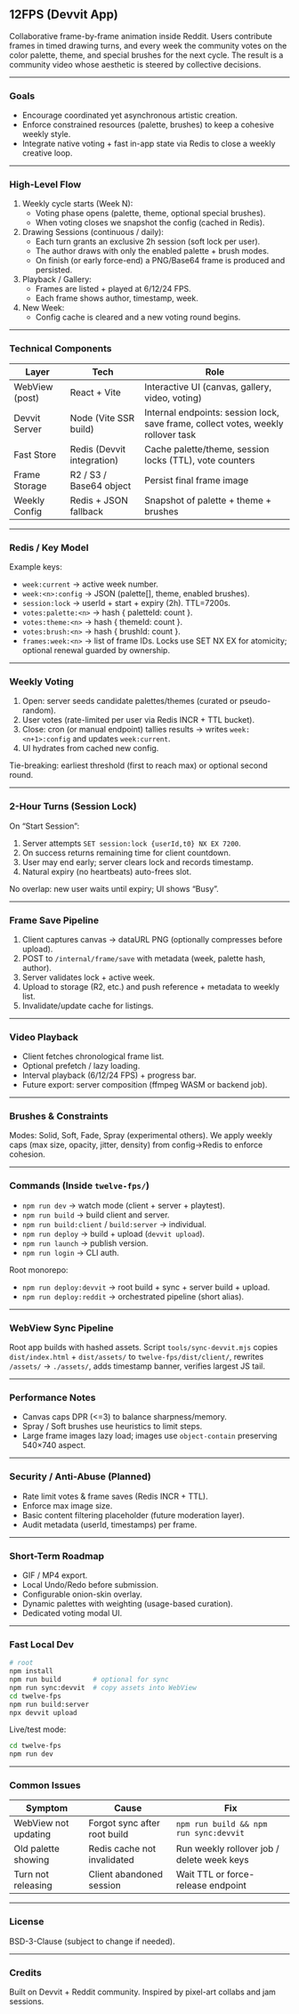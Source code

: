 ## 12FPS (Devvit App)

Collaborative frame-by-frame animation inside Reddit. Users contribute frames in timed drawing turns, and every week the community votes on the color palette, theme, and special brushes for the next cycle. The result is a community video whose aesthetic is steered by collective decisions.

---
### Goals
- Encourage coordinated yet asynchronous artistic creation.
- Enforce constrained resources (palette, brushes) to keep a cohesive weekly style.
- Integrate native voting + fast in-app state via Redis to close a weekly creative loop.

---
### High-Level Flow
1. Weekly cycle starts (Week N):
	- Voting phase opens (palette, theme, optional special brushes).
	- When voting closes we snapshot the config (cached in Redis).
2. Drawing Sessions (continuous / daily):
	- Each turn grants an exclusive 2h session (soft lock per user).
	- The author draws with only the enabled palette + brush modes.
	- On finish (or early force-end) a PNG/Base64 frame is produced and persisted.
3. Playback / Gallery:
	- Frames are listed + played at 6/12/24 FPS.
	- Each frame shows author, timestamp, week.
4. New Week:
	- Config cache is cleared and a new voting round begins.

---
### Technical Components
| Layer | Tech | Role |
|-------|------|------|
| WebView (post) | React + Vite | Interactive UI (canvas, gallery, video, voting) |
| Devvit Server | Node (Vite SSR build) | Internal endpoints: session lock, save frame, collect votes, weekly rollover task |
| Fast Store | Redis (Devvit integration) | Cache palette/theme, session locks (TTL), vote counters |
| Frame Storage | R2 / S3 / Base64 object | Persist final frame image |
| Weekly Config | Redis + JSON fallback | Snapshot of palette + theme + brushes |

---
### Redis / Key Model
Example keys:
- `week:current` → active week number.
- `week:<n>:config` → JSON (palette[], theme, enabled brushes).
- `session:lock` → userId + start + expiry (2h). TTL=7200s.
- `votes:palette:<n>` → hash { paletteId: count }.
- `votes:theme:<n>` → hash { themeId: count }.
- `votes:brush:<n>` → hash { brushId: count }.
- `frames:week:<n>` → list of frame IDs.
Locks use SET NX EX for atomicity; optional renewal guarded by ownership.

---
### Weekly Voting
1. Open: server seeds candidate palettes/themes (curated or pseudo-random).
2. User votes (rate-limited per user via Redis INCR + TTL bucket).
3. Close: cron (or manual endpoint) tallies results → writes `week:<n+1>:config` and updates `week:current`.
4. UI hydrates from cached new config.

Tie-breaking: earliest threshold (first to reach max) or optional second round.

---
### 2-Hour Turns (Session Lock)
On “Start Session”:
1. Server attempts `SET session:lock {userId,t0} NX EX 7200`.
2. On success returns remaining time for client countdown.
3. User may end early; server clears lock and records timestamp.
4. Natural expiry (no heartbeats) auto-frees slot.

No overlap: new user waits until expiry; UI shows “Busy”.

---
### Frame Save Pipeline
1. Client captures canvas → dataURL PNG (optionally compresses before upload).
2. POST to `/internal/frame/save` with metadata (week, palette hash, author).
3. Server validates lock + active week.
4. Upload to storage (R2, etc.) and push reference + metadata to weekly list.
5. Invalidate/update cache for listings.

---
### Video Playback
- Client fetches chronological frame list.
- Optional prefetch / lazy loading.
- Interval playback (6/12/24 FPS) + progress bar.
- Future export: server composition (ffmpeg WASM or backend job).

---
### Brushes & Constraints
Modes: Solid, Soft, Fade, Spray (experimental others). 
We apply weekly caps (max size, opacity, jitter, density) from config→Redis to enforce cohesion.

---
### Commands (Inside `twelve-fps/`)
- `npm run dev` → watch mode (client + server + playtest).
- `npm run build` → build client and server.
- `npm run build:client` / `build:server` → individual.
- `npm run deploy` → build + upload (`devvit upload`).
- `npm run launch` → publish version.
- `npm run login` → CLI auth.

Root monorepo:
- `npm run deploy:devvit` → root build + sync + server build + upload.
- `npm run deploy:reddit` → orchestrated pipeline (short alias).

---
### WebView Sync Pipeline
Root app builds with hashed assets. Script `tools/sync-devvit.mjs` copies `dist/index.html` + `dist/assets/` to `twelve-fps/dist/client/`, rewrites `/assets/` → `./assets/`, adds timestamp banner, verifies largest JS tail.

---
### Performance Notes
- Canvas caps DPR (<=3) to balance sharpness/memory.
- Spray / Soft brushes use heuristics to limit steps.
- Large frame images lazy load; images use `object-contain` preserving 540×740 aspect.

---
### Security / Anti-Abuse (Planned)
- Rate limit votes & frame saves (Redis INCR + TTL).
- Enforce max image size.
- Basic content filtering placeholder (future moderation layer).
- Audit metadata (userId, timestamps) per frame.

---
### Short-Term Roadmap
- GIF / MP4 export.
- Local Undo/Redo before submission.
- Configurable onion-skin overlay.
- Dynamic palettes with weighting (usage-based curation).
- Dedicated voting modal UI.

---
### Fast Local Dev
```bash
# root
npm install
npm run build        # optional for sync
npm run sync:devvit  # copy assets into WebView
cd twelve-fps
npm run build:server
npx devvit upload
```

Live/test mode:
```bash
cd twelve-fps
npm run dev
```

---
### Common Issues
| Symptom | Cause | Fix |
|---------|-------|-----|
| WebView not updating | Forgot sync after root build | `npm run build && npm run sync:devvit` |
| Old palette showing | Redis cache not invalidated | Run weekly rollover job / delete week keys |
| Turn not releasing | Client abandoned session | Wait TTL or force-release endpoint |

---
### License
BSD-3-Clause (subject to change if needed).

---
### Credits
Built on Devvit + Reddit community. Inspired by pixel-art collabs and jam sessions.

